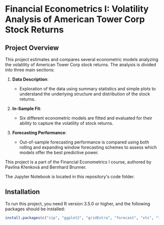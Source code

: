 # Financial Econometrics I: Volatility Analysis of American Tower Corp Stock Returns

## Project Overview

This project estimates and compares several econometric models analyzing the volatility of American Tower Corp stock returns. The analysis is divided into three main sections:

1. **Data Description**: 
   - Exploration of the data using summary statistics and simple plots to understand the underlying structure and distribution of the stock returns.
  
2. **In-Sample Fit**: 
   - Six different econometric models are fitted and evaluated for their ability to capture the volatility of stock returns.
  
3. **Forecasting Performance**: 
   - Out-of-sample forecasting performance is compared using both rolling and expanding window forecasting schemes to assess which models offer the best predictive power.

This project is a part of the Financial Econometrics I course, authored by Pavlína Křenková and Bernhard Brunner. 

The Jupyter Notebook is located in this repository's code folder.

## Installation

To run this project, you need R version 3.5.0 or higher, and the following packages should be installed:

```R
install.packages(c("zip", "ggplot2", "gridExtra", "forecast", "xts", "tseries", "highfrequency", "lmtest", "sandwich", "zoo", "rugarch", "DescTools", "car"))
